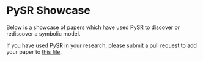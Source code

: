 # PySR Showcase
Below is a showcase of papers which have used PySR to discover
or rediscover a symbolic model.

If you have used PySR in your research,
please submit a pull request to add your paper to [this file](https://github.com/MilesCranmer/PySR/blob/master/docs/papers.md).


<style>
.row {
  display: flex;
}
.row:after {
  content: "";
  display: table;
  clear: both;
}
.image_column {
  flex: 25%;
  float: left;
  padding: 10px;
  display: flex;
  justify-content: center;
  align-items: center;
  text-align: center;
}
.text_column {
  flex: 65%;
  padding: 10px;
}
.center {
  text-align: center;
}
</style>
